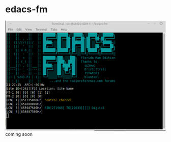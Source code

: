 # edacs-fm
![alt text](https://raw.githubusercontent.com/lwvmobile/edacs-fm/main/screenshot.png)
coming soon
